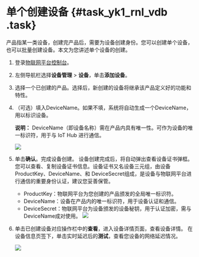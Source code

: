 # 单个创建设备 {#task_yk1_rnl_vdb .task}

产品指某一类设备，创建完产品后，需要为设备创建身份。您可以创建单个设备，也可以批量创建设备。本文为您讲述单个设备的创建。

1.  登录[物联网平台控制台](http://iot.console.aliyun.com/)。 
2.  左侧导航栏选择**设备管理** \> **设备**，单击**添加设备**。 
3.  选择一个已创建的产品。选择后，新创建的设备将继承该产品定义好的功能和特性。 
4.  （可选）填入DeviceName。如果不填，系统将自动生成一个DeviceName，用以标识设备。 

    **说明：** DeviceName（即设备名称）需在产品内具有唯一性。可作为设备的唯一标识符，用于与 IoT Hub 进行通信。

    ![](http://static-aliyun-doc.oss-cn-hangzhou.aliyuncs.com/assets/img/12828/15439309022540_zh-CN.png)

5.  单击**确认**。完成设备创建。 设备创建完成后，将自动弹出查看设备证书弹框。您可以查看、复制设备证书信息。设备证书又名设备三元组，由设备 ProductKey、DeviceName、和 DeviceSecret组成，是设备与物联网平台进行通信的重要身份认证，建议您妥善保管。

    -   ProductKey：物联网平台为您创建的产品颁发的全局唯一标识符。
    -   DeviceName：设备在产品内的唯一标识符，用于设备认证和通信。
    -   DeviceSecret：物联网平台为设备颁发的设备秘钥，用于认证加密，需与DeviceName成对使用。
    ![](http://static-aliyun-doc.oss-cn-hangzhou.aliyuncs.com/assets/img/12828/15439309022569_zh-CN.jpg)

6.  单击已创建设备对应操作栏中的**查看**，进入设备详情页面，查看设备详情。 在设备信息页签下，单击实时延迟后的**测试**，查看您设备的网络延迟情况。

    ![](http://static-aliyun-doc.oss-cn-hangzhou.aliyuncs.com/assets/img/12828/154393090233334_zh-CN.png)


